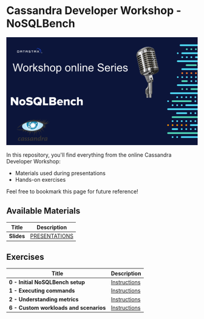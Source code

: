 Cassandra Developer Workshop - NoSQLBench
======================================================

![OK](https://github.com/DataStax-Academy/nosqlbech-workshop-online/blob/master/materials/images/title-page.png?raw=true)

In this repository, you'll find everything from the online Cassandra Developer Workshop:
- Materials used during presentations
- Hands-on exercises

Feel free to bookmark this page for future reference!

## Available Materials

| Title  | Description
|---|---|
| **Slides** | [PRESENTATIONS](materials/presentation.pdf) |

## Exercises


| Title  | Description
|---|---|
| **0 - Initial NoSQLBench setup** | [Instructions](0-setup/README.MD) |
| **1 - Executing commands** | [Instructions](1-executing-commands/README.MD)  |
| **2 - Understanding metrics** | [Instructions](2-grafana-metrics/README.MD)  |
| **6 - Custom workloads and scenarios** | [Instructions](3-custom-workloads/README.MD)  |

